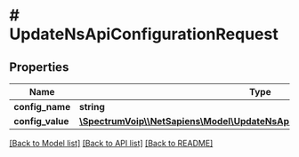 # # UpdateNsApiConfigurationRequest

## Properties

Name | Type | Description | Notes
------------ | ------------- | ------------- | -------------
**config_name** | **string** |  |
**config_value** | [**\SpectrumVoip\\\\NetSapiens\Model\UpdateNsApiConfigurationRequestConfigValue**](UpdateNsApiConfigurationRequestConfigValue.md) |  |

[[Back to Model list]](../../README.md#models) [[Back to API list]](../../README.md#endpoints) [[Back to README]](../../README.md)
